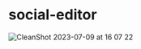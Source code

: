 # social-editor
![CleanShot 2023-07-09 at 16 07 22](https://github.com/OlivierDevReact/social-editor/assets/138999140/74b4e386-378e-47dc-a3f9-ffea294691be)

